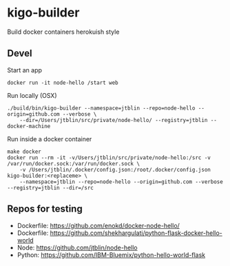 # kigo-builder

Build docker containers herokuish style

## Devel

Start an app

    docker run -it node-hello /start web

Run locally (OSX)

    ./build/bin/kigo-builder --namespace=jtblin --repo=node-hello --origin=github.com --verbose \
    	--dir=/Users/jtblin/src/private/node-hello/ --registry=jtblin --docker-machine

Run inside a docker container

    make docker
    docker run --rm -it -v/Users/jtblin/src/private/node-hello:/src -v /var/run/docker.sock:/var/run/docker.sock \
    	-v /Users/jtblin/.docker/config.json:/root/.docker/config.json kigo-builder:<replaceme> \
    	--namespace=jtblin --repo=node-hello --origin=github.com --verbose --registry=jtblin --dir=/src

## Repos for testing

* Dockerfile: https://github.com/enokd/docker-node-hello/
* Dockerfile: https://github.com/shekhargulati/python-flask-docker-hello-world
* Node: https://github.com/jtblin/node-hello
* Python: https://github.com/IBM-Bluemix/python-hello-world-flask